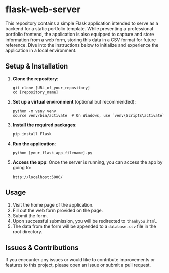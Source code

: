 # flask-web-server

This repository contains a simple Flask application intended to serve as a backend for a static portfolio template. While presenting a professional portfolio frontend, the application is also equipped to capture and store information from a web form, storing this data in a CSV format for future reference. Dive into the instructions below to initialize and experience the application in a local environment.

## Setup & Installation

1. **Clone the repository**:
   ```
   git clone [URL_of_your_repository]
   cd [repository_name]
   ```

2. **Set up a virtual environment** (optional but recommended):
   ```
   python -m venv venv
   source venv/bin/activate  # On Windows, use `venv\Scripts\activate`
   ```

3. **Install the required packages**:
   ```
   pip install Flask
   ```

4. **Run the application**:
   ```
   python [your_flask_app_filename].py
   ```

5. **Access the app**:
   Once the server is running, you can access the app by going to:
   ```
   http://localhost:5000/
   ```

## Usage

1. Visit the home page of the application.
2. Fill out the web form provided on the page.
3. Submit the form.
4. Upon successful submission, you will be redirected to `thankyou.html`.
5. The data from the form will be appended to a `database.csv` file in the root directory.

## Issues & Contributions

If you encounter any issues or would like to contribute improvements or features to this project, please open an issue or submit a pull request.

